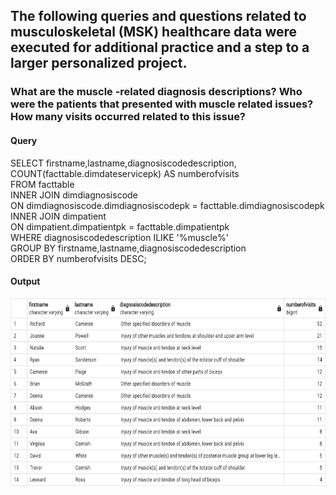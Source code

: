 ## The following queries and questions related to musculoskeletal (MSK) healthcare data were executed for additional practice and a step to a larger personalized project. 

###  What are the muscle -related diagnosis descriptions? Who were the patients that presented with muscle related issues? How many visits occurred related to this issue? 
#### Query
SELECT firstname,lastname,diagnosiscodedescription, 
<br> COUNT(facttable.dimdateservicepk) AS numberofvisits
<br> FROM facttable
<br> INNER JOIN dimdiagnosiscode
<br> ON dimdiagnosiscode.dimdiagnosiscodepk = facttable.dimdiagnosiscodepk
<br> INNER JOIN dimpatient
<br> ON dimpatient.dimpatientpk = facttable.dimpatientpk
<br> WHERE diagnosiscodedescription ILIKE '%muscle%'
<br> GROUP BY firstname,lastname,diagnosiscodedescription
<br> ORDER BY numberofvisits DESC;
#### Output
<img src="MSKpatients.png" alt="MSKpatients" style="width:600px;height:300px;">

